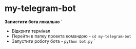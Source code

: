 # my-telegram-bot

**Запистити бота локально**
`

- Відкрити термінал
- Перейти в папку проекта командою - `cd my-telegram-bot`
- Запустити роботу бота - `python bot.py`
  `
